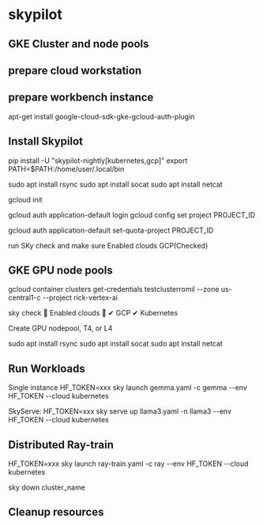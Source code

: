 # skypilot
## GKE Cluster and node pools

## prepare cloud workstation

## prepare workbench instance
apt-get install google-cloud-sdk-gke-gcloud-auth-plugin


## Install Skypilot 
pip install -U "skypilot-nightly[kubernetes,gcp]"
export PATH=$PATH:/home/user/.local/bin

sudo apt install rsync
sudo apt install socat
sudo apt install netcat

gcloud init

gcloud auth application-default login
gcloud config set project PROJECT_ID

gcloud auth application-default set-quota-project PROJECT_ID

run SKy check and make sure 
Enabled clouds GCP(Checked)

## GKE GPU node pools

gcloud container clusters get-credentials testclusterromil --zone us-central1-c --project rick-vertex-ai

sky check
🎉 Enabled clouds 🎉
  ✔ GCP
  ✔ Kubernetes

Create GPU nodepool, T4, or L4


sudo apt install rsync
sudo apt install socat
sudo apt install netcat
## Run Workloads
Single instance
HF_TOKEN=xxx sky launch gemma.yaml -c gemma --env HF_TOKEN  --cloud kubernetes

SkyServe:
HF_TOKEN=xxx sky serve up llama3.yaml -n llama3 --env HF_TOKEN --cloud kubernetes

## Distributed Ray-train
HF_TOKEN=xxx sky launch ray-train.yaml -c ray --env HF_TOKEN --cloud kubernetes

sky down cluster_name

## Cleanup resources



